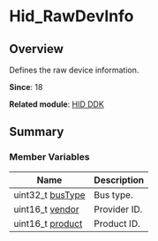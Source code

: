 # Hid_RawDevInfo


## Overview

Defines the raw device information.

**Since**: 18

**Related module**: [HID DDK](_hid_ddk.md)


## Summary


### Member Variables

| Name| Description| 
| -------- | -------- |
| uint32_t [busType](_hid_ddk.md#bustype) | Bus type.| 
| uint16_t [vendor](_hid_ddk.md#vendor) | Provider ID.| 
| uint16_t [product](_hid_ddk.md#product) | Product ID.| 
